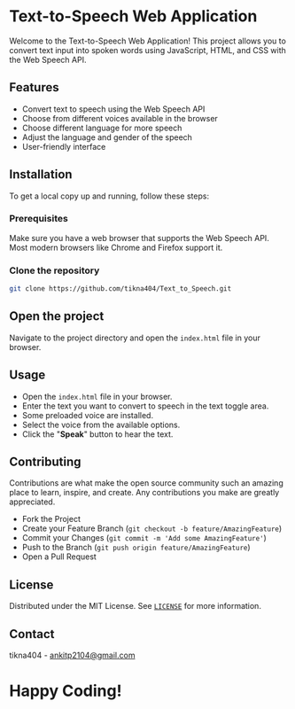 # Text-to-Speech Web Application

Welcome to the Text-to-Speech Web Application! This project allows you to convert text input into spoken words using JavaScript, HTML, and CSS with the Web Speech API.

## Features

- Convert text to speech using the Web Speech API
- Choose from different voices available in the browser
- Choose different language for more speech 
- Adjust the language and gender of the speech
- User-friendly interface


## Installation

To get a local copy up and running, follow these steps:

### Prerequisites

Make sure you have a web browser that supports the Web Speech API. Most modern browsers like Chrome and Firefox support it.

### Clone the repository

```sh
git clone https://github.com/tikna404/Text_to_Speech.git
```
## Open the project
Navigate to the project directory and open the `index.html` file in your browser.
## Usage
* Open the `index.html` file in your browser.
* Enter the text you want to convert to speech in the text toggle area.
* Some preloaded voice are installed.
* Select the voice from the available options.
* Click the "**Speak**" button to hear the text.

## Contributing
Contributions are what make the open source community such an amazing place to learn, inspire, and create. Any contributions you make are greatly appreciated.
* Fork the Project
* Create your Feature Branch (`git checkout -b feature/AmazingFeature`)
* Commit your Changes (`git commit -m 'Add some AmazingFeature'`)
* Push to the Branch (`git push origin feature/AmazingFeature`)
* Open a Pull Request
## License
Distributed under the MIT License. See [`LICENSE`](https://choosealicense.com/licenses/mit/) for more information.
## Contact
tikna404  - ankitp2104@gmail.com

# Happy Coding!

